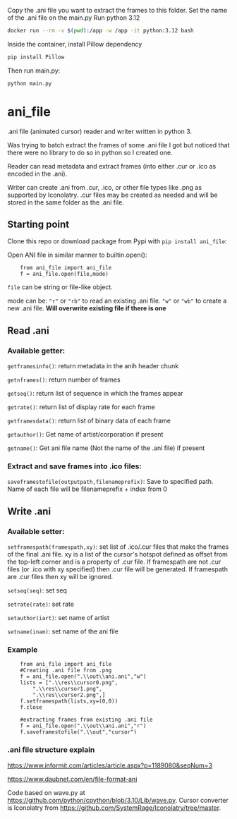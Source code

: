 Copy the .ani file you want to extract the frames to this folder.
Set the name of the .ani file on the main.py
Run python 3.12
```bash
docker run --rm -v $(pwd):/app -w /app -it python:3.12 bash
```
Inside the container, install Pillow dependency
```bash
pip install Pillow
```
Then run main.py:
```bash
python main.py
```


# ani_file 
.ani file (animated cursor) reader and writer written in python 3.

Was trying to batch extract the frames of some .ani file I got but noticed that there were no library to do so in python so I created one. 

Reader can read metadata and extract frames (into either .cur or .ico as encoded in the .ani).

Writer can create .ani from .cur, .ico, or other file types like .png as supported by Iconolatry. .cur files may be created as needed and will be stored in the same folder as the .ani file. 

## Starting point
Clone this repo or download package from Pypi with `pip install ani_file`:

Open ANI file in similar manner to builtin.open():
```
    from ani_file import ani_file
    f = ani_file.open(file,mode)
```
`file` can be string or file-like object.

mode can be:
`"r"` or `"rb"` to read an existing .ani file.
`"w"` or `"wb"` to create a new .ani file. **Will overwrite existing file if there is one**

## Read .ani
### Available getter:

`getframesinfo()`: return metadata in the anih header chunk

`getnframes()`: return number of frames

`getseq()`: return list of sequence in which the frames appear

`getrate()`: return list of display rate for each frame

`getframesdata()`: return list of binary data of each frame

`getauthor()`: Get name of artist/corporation if present

`getname()`: Get ani file name (Not the name of the .ani file) if present

### Extract and save frames into .ico files:

`saveframestofile(outputpath,filenameprefix)`: Save to specified path. Name of each file will be filenameprefix + index from 0

## Write .ani
### Available setter:

`setframespath(framespath,xy)`: set list of .ico/.cur files that make the frames of the final .ani file. xy is a list of the cursor's hotspot defined as offset from the top-left corner and is a property of .cur file. If framespath are not .cur files (or .ico with xy specified) then .cur file will be generated. If framespath are .cur files then xy will be ignored. 

`setseq(seq)`: set seq 

`setrate(rate)`: set rate

`setauthor(iart)`: set name of artist

`setname(inam)`: set name of the ani file

### Example 
```
    from ani_file import ani_file
    #Creating .ani file from .png
    f = ani_file.open(".\\out\\ani.ani","w")
    lists = [".\\res\\cursor0.png",
        ".\\res\\cursor1.png",
        ".\\res\\cursor2.png",]
    f.setframespath(lists,xy=(0,0))
    f.close

    #extracting frames from existing .ani file
    f = ani_file.open(".\\out\\ani.ani","r")
    f.saveframestofile(".\\out","cursor")
```
### .ani file structure explain 

https://www.informit.com/articles/article.aspx?p=1189080&seqNum=3

https://www.daubnet.com/en/file-format-ani



Code based on wave.py at https://github.com/python/cpython/blob/3.10/Lib/wave.py. Cursor converter is Iconolatry from https://github.com/SystemRage/Iconolatry/tree/master. 
